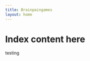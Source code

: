 ```yaml
---
title: Brainpaingames
layout: home
---
```


Index content here
==================

testing


